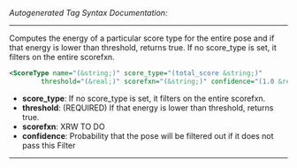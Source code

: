 _Autogenerated Tag Syntax Documentation:_

---
Computes the energy of a particular score type for the entire pose and if that energy is lower than threshold, returns true. If no score_type is set, it filters on the entire scorefxn.

```xml
<ScoreType name="(&string;)" score_type="(total_score &string;)"
        threshold="(&real;)" scorefxn="(&string;)" confidence="(1.0 &real;)" />
```

-   **score_type**: If no score_type is set, it filters on the entire scorefxn.
-   **threshold**: (REQUIRED) If that energy is lower than threshold, returns true.
-   **scorefxn**: XRW TO DO
-   **confidence**: Probability that the pose will be filtered out if it does not pass this Filter

---
